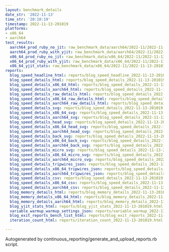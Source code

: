 ```yaml
---
layout: benchmark_details
date_str: '2022-11-13'
time_str: '20:10:19'
timestamp: 2022-11-13-201019
platforms:
- x86_64
- aarch64
test_results:
  aarch64_prod_ruby_no_jit: raw_benchmark_data/aarch64/2022-11/2022-11-13-201019_basic_benchmark_aarch64_prod_ruby_no_jit.json
  aarch64_prod_ruby_with_yjit: raw_benchmark_data/aarch64/2022-11/2022-11-13-201019_basic_benchmark_aarch64_prod_ruby_with_yjit.json
  x86_64_prod_ruby_no_jit: raw_benchmark_data/x86_64/2022-11/2022-11-13-201019_basic_benchmark_x86_64_prod_ruby_no_jit.json
  x86_64_prod_ruby_with_yjit: raw_benchmark_data/x86_64/2022-11/2022-11-13-201019_basic_benchmark_x86_64_prod_ruby_with_yjit.json
  x86_64_yjit_stats: raw_benchmark_data/x86_64/2022-11/2022-11-13-201019_basic_benchmark_x86_64_yjit_stats.json
reports:
  blog_speed_headline_html: reports/blog_speed_headline_2022-11-13-201019.html
  blog_speed_details_html: reports/blog_speed_details_2022-11-13-201019.html
  blog_speed_details_x86_64_html: reports/blog_speed_details_2022-11-13-201019.x86_64.html
  blog_speed_details_aarch64_html: reports/blog_speed_details_2022-11-13-201019.aarch64.html
  blog_speed_details_raw_details_html: reports/blog_speed_details_2022-11-13-201019.raw_details.html
  blog_speed_details_x86_64_raw_details_html: reports/blog_speed_details_2022-11-13-201019.x86_64.raw_details.html
  blog_speed_details_aarch64_raw_details_html: reports/blog_speed_details_2022-11-13-201019.aarch64.raw_details.html
  blog_speed_details_svg: reports/blog_speed_details_2022-11-13-201019.svg
  blog_speed_details_x86_64_svg: reports/blog_speed_details_2022-11-13-201019.x86_64.svg
  blog_speed_details_aarch64_svg: reports/blog_speed_details_2022-11-13-201019.aarch64.svg
  blog_speed_details_head_svg: reports/blog_speed_details_2022-11-13-201019.head.svg
  blog_speed_details_x86_64_head_svg: reports/blog_speed_details_2022-11-13-201019.x86_64.head.svg
  blog_speed_details_aarch64_head_svg: reports/blog_speed_details_2022-11-13-201019.aarch64.head.svg
  blog_speed_details_back_svg: reports/blog_speed_details_2022-11-13-201019.back.svg
  blog_speed_details_x86_64_back_svg: reports/blog_speed_details_2022-11-13-201019.x86_64.back.svg
  blog_speed_details_aarch64_back_svg: reports/blog_speed_details_2022-11-13-201019.aarch64.back.svg
  blog_speed_details_micro_svg: reports/blog_speed_details_2022-11-13-201019.micro.svg
  blog_speed_details_x86_64_micro_svg: reports/blog_speed_details_2022-11-13-201019.x86_64.micro.svg
  blog_speed_details_aarch64_micro_svg: reports/blog_speed_details_2022-11-13-201019.aarch64.micro.svg
  blog_speed_details_tripwires_json: reports/blog_speed_details_2022-11-13-201019.tripwires.json
  blog_speed_details_x86_64_tripwires_json: reports/blog_speed_details_2022-11-13-201019.x86_64.tripwires.json
  blog_speed_details_aarch64_tripwires_json: reports/blog_speed_details_2022-11-13-201019.aarch64.tripwires.json
  blog_speed_details_csv: reports/blog_speed_details_2022-11-13-201019.csv
  blog_speed_details_x86_64_csv: reports/blog_speed_details_2022-11-13-201019.x86_64.csv
  blog_speed_details_aarch64_csv: reports/blog_speed_details_2022-11-13-201019.aarch64.csv
  blog_memory_details_html: reports/blog_memory_details_2022-11-13-201019.html
  blog_memory_details_x86_64_html: reports/blog_memory_details_2022-11-13-201019.x86_64.html
  blog_memory_details_aarch64_html: reports/blog_memory_details_2022-11-13-201019.aarch64.html
  blog_yjit_stats_html: reports/blog_yjit_stats_2022-11-13-201019.html
  variable_warmup_warmup_settings_json: reports/variable_warmup_2022-11-13-201019.warmup_settings.json
  blog_exit_reports_bench_list_html: reports/blog_exit_reports_2022-11-13-201019.bench_list.html
  iteration_count_html: reports/iteration_count_2022-11-13-201019.html

---
```

Autogenerated by continuous_reporting/generate_and_upload_reports.rb script.
